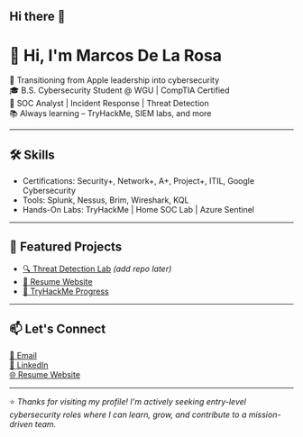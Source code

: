 ## Hi there 👋

# 👋 Hi, I'm Marcos De La Rosa

🎯 Transitioning from Apple leadership into cybersecurity  
🎓 B.S. Cybersecurity Student @ WGU | CompTIA Certified  
🔐 SOC Analyst | Incident Response | Threat Detection  
📚 Always learning – TryHackMe, SIEM labs, and more

---

## 🛠️ Skills
- Certifications: Security+, Network+, A+, Project+, ITIL, Google Cybersecurity
- Tools: Splunk, Nessus, Brim, Wireshark, KQL
- Hands-On Labs: TryHackMe | Home SOC Lab | Azure Sentinel

---

## 📂 Featured Projects
- [🔍 Threat Detection Lab](#) *(add repo later)*
- [🎯 Resume Website](https://mdelarosa-cyber.github.io)
- [🧠 TryHackMe Progress](https://tryhackme.com/p/3400876)

---

## 📫 Let's Connect
[📧 Email](mailto:mdelarosa.cyber@gmail.com)  
[💼 LinkedIn](https://www.linkedin.com/in/marcos-de-la-rosa)  
[🌐 Resume Website](https://mdelarosa-cyber.github.io)

---

⭐️ *Thanks for visiting my profile! I'm actively seeking entry-level cybersecurity roles where I can learn, grow, and contribute to a mission-driven team.*

